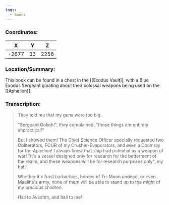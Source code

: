 ```yaml
---
tags:
  - Books
---
```


### Coordinates:
| **X** | **Y**| **Z** |
|:-----:|:----:|:-----:|
|-2677  |33   |2258  |

### Location/Summary:
This book can be found in a chest in the [[Exodus Vault]], with a Blue Exodus Sergeant gloating about their colossal weapons being used on the [[Aphelion]].

### Transcription:
> They told me that my guns were too big.
>
> "Sergeant Gokoh!", they complained, "those things are entirely impractical!"
>
> But I showed them! The Chief Science Officer specially requested two Obliterators, FOUR of my Crusher-Evaporators, and even a Doomray for the Aphelion! I always knew that ship had potential as a weapon of war! "It's a vessel designed only for research for the betterment of the realm, and these weapons will be for research purposes only", my hat!
>
> Whether it's frost barbarians, hordes of Tri-Moon undead, or even Maelihs's army, none of them will be able to stand up to the might of my precious children.
>
> Hail to Avsohm, and hail to me!

